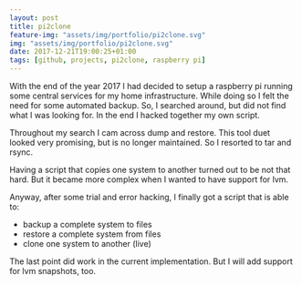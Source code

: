 ```yaml
---
layout: post
title: pi2clone
feature-img: "assets/img/portfolio/pi2clone.svg"
img: "assets/img/portfolio/pi2clone.svg"
date: 2017-12-21T19:00:25+01:00
tags: [github, projects, pi2clone, raspberry pi]
---
```


With the end of the year 2017 I had decided to setup a raspberry pi running some central services for my home infrastructure.
While doing so I felt the need for some automated backup. So, I searched around, but did not find what I was looking for. 
In the end I hacked together my own script.

Throughout my search I cam across dump and restore. This tool duet looked very promising, but is no longer maintained. 
So I resorted to tar and rsync.

Having a script that copies one system to another turned out to be not that hard. But it became more complex when I 
wanted to have support for lvm.

Anyway, after some trial and error hacking, I finally got a script that is able to:

- backup a complete system to files
- restore a complete system from files
- clone one system to another (live)

The last point did work in the current implementation. But I will add support for lvm snapshots, too.